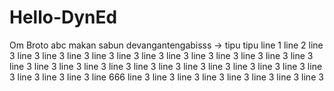 # Hello-DynEd
Om Broto
abc
makan sabun
devangantengabisss -> tipu tipu
line 1
line 2
line 3
line 3
line 3
line 3
line 3
line 3
line 3
line 3
line 3
line 3
line 3
line 3
line 3
line 3
line 3
line 3
line 3
line 3
line 3
line 3
line 3
line 3
line 3
line 3
line 3
line 3
line 3
line 3
line 3
line 666
line 3
line 3
line 3
line 3
line 3
line 3
line 3
line 3
